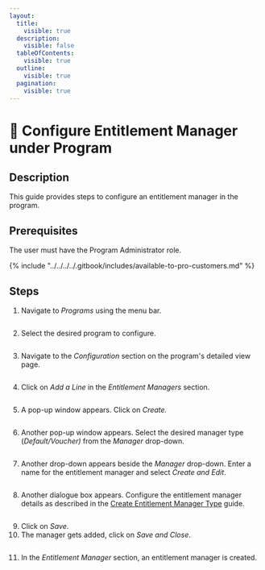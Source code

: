 ```yaml
---
layout:
  title:
    visible: true
  description:
    visible: false
  tableOfContents:
    visible: true
  outline:
    visible: true
  pagination:
    visible: true
---
```


# 📔 Configure Entitlement Manager under Program

## Description

This guide provides steps to configure an entitlement manager in the program.

## Prerequisites

The user must have the Program Administrator role.

{% include "../../../../.gitbook/includes/available-to-pro-customers.md" %}

## Steps

1. Navigate to _Programs_ using the menu bar.

<figure><img src="../../../../.gitbook/assets/home-page-openg2p.png" alt=""><figcaption></figcaption></figure>

2. Select the desired program to configure.

<figure><img src="../../../../.gitbook/assets/all-programs-openg2p (3).png" alt=""><figcaption></figcaption></figure>

3. Navigate to the _Configuration_ section on the program's detailed view page.

<figure><img src="../../../../.gitbook/assets/configure-entitlement-voucher-configuration (3).png" alt=""><figcaption></figcaption></figure>

4. Click on _Add a Line_ in the _Entitlement Managers_ section.

<figure><img src="../../../../.gitbook/assets/entitlement-manager-addline (1).PNG" alt=""><figcaption></figcaption></figure>

5. A pop-up window appears. Click on _Create._

<figure><img src="../../../../.gitbook/assets/configure-entitlement-voucher-popup (1).png" alt=""><figcaption></figcaption></figure>

6. Another pop-up window appears. Select the desired manager type (_Default/Voucher)_ from the _Manager_ drop-down.

<figure><img src="../../../../.gitbook/assets/entitlement-manager-default (4).png" alt=""><figcaption></figcaption></figure>

7. Another drop-down appears beside the _Manager_ drop-down. Enter a name for the entitlement manager and select _Create and Edit_.

<figure><img src="../../../../.gitbook/assets/created-and-edit-entitlement-manager.png" alt=""><figcaption></figcaption></figure>

8. Another dialogue box appears. Configure the entitlement manager details as described in the [Create Entitlement Manager Type](../../entitlement/user-guides/create-entitlement-manager-type/) guide.

<figure><img src="../../../../.gitbook/assets/default-entitlement-manager.png" alt=""><figcaption></figcaption></figure>

9. Click on _Save_.
10. The manager gets added, click on _Save and Close_.

<figure><img src="../../../../.gitbook/assets/entitlemet-manager-save-close (2).png" alt=""><figcaption></figcaption></figure>

11. In the _Entitlement Manager_ section, an entitlement manager is created.

<figure><img src="../../../../.gitbook/assets/entitlement-manafer-saved.PNG" alt=""><figcaption></figcaption></figure>

